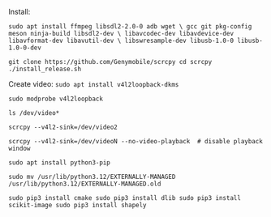 Install:

`sudo apt install ffmpeg libsdl2-2.0-0 adb wget \
                 gcc git pkg-config meson ninja-build libsdl2-dev \
                 libavcodec-dev libavdevice-dev libavformat-dev libavutil-dev \
                 libswresample-dev libusb-1.0-0 libusb-1.0-0-dev`

`git clone https://github.com/Genymobile/scrcpy
cd scrcpy
./install_release.sh`

Create video:
`sudo apt install v4l2loopback-dkms`

`sudo modprobe v4l2loopback`

`ls /dev/video*`

`scrcpy --v4l2-sink=/dev/video2`

`scrcpy --v4l2-sink=/dev/videoN --no-video-playback  # disable playback window`


`sudo apt install python3-pip`

`sudo mv /usr/lib/python3.12/EXTERNALLY-MANAGED /usr/lib/python3.12/EXTERNALLY-MANAGED.old`

`
sudo pip3 install cmake
sudo pip3 install dlib
sudo pip3 install scikit-image
sudo pip3 install shapely
`
